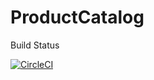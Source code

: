 # ProductCatalog
Build Status


[![CircleCI](https://dl.circleci.com/status-badge/img/circleci/7oKXCgafzV5aUXV1hTs46i/8CBFQPb4Dtzf66k6LwqMLB/tree/master.svg?style=svg&circle-token=2b13b4594c91fa22f38ab1a47e82aff1ef776e73)](https://dl.circleci.com/status-badge/redirect/circleci/7oKXCgafzV5aUXV1hTs46i/8CBFQPb4Dtzf66k6LwqMLB/tree/master)
